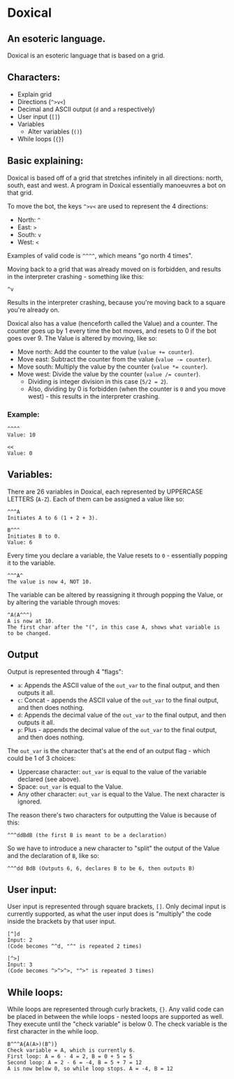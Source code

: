 # Doxical

## An esoteric language.

Doxical is an esoteric language that is based on a grid.

## Characters:
- Explain grid
- Directions (`^>v<`)
- Decimal and ASCII output (`d` and `a` respectively)
- User input (`[]`)
- Variables
    - Alter variables (`()`)
- While loops (`{}`)

## Basic explaining:

Doxical is based off of a grid that stretches infinitely in all directions: north, south, east and west. A program in Doxical essentially manoeuvres a bot on that grid.

To move the bot, the keys `^>v<` are used to represent the 4 directions:
- North: `^`
- East: `>`
- South: `v`
- West: `<`

Examples of valid code is `^^^^`, which means "go north 4 times".

Moving back to a grid that was already moved on is forbidden, and results in the interpreter crashing - something like this:

    ^v
    
Results in the interpreter crashing, because you're moving back to a square you're already on.

Doxical also has a value (henceforth called the Value) and a counter. The counter goes up by 1 every time the bot moves, and resets to 0 if the bot goes over 9. The Value is altered by moving, like so:

- Move north: Add the counter to the value (`value += counter`).
- Move east: Subtract the counter from the value (`value -= counter`).
- Move south: Multiply the value by the counter (`value *= counter`).
- Move west: Divide the value by the counter (`value /= counter`).
    - Dividing is integer division in this case (`5/2 = 2`).
    - Also, dividing by 0 is forbidden (when the counter is `0` and you move west) - this results in the interpreter crashing.
    
### Example:

    ^^^^
    Value: 10
    
    <<
    Value: 0
    
## Variables:

There are 26 variables in Doxical, each represented by UPPERCASE LETTERS (`A-Z`). Each of them can be assigned a value like so:

    ^^^A
    Initiates A to 6 (1 + 2 + 3).
    
    B^^^
    Initiates B to 0.
    Value: 6
    
Every time you declare a variable, the Value resets to `0` - essentially popping it to the variable.

    ^^^A^
    The value is now 4, NOT 10.
    
The variable can be altered by reassigning it through popping the Value, or by altering the variable through moves:

    ^A(A^^^)
    A is now at 10.
    The first char after the "(", in this case A, shows what variable is to be changed.

## Output

Output is represented through 4 "flags":

- `a`: Appends the ASCII value of the `out_var` to the final output, and then outputs it all.
- `c`: Concat - appends the ASCII value of the `out_var` to the final output, and then does nothing.
- `d`: Appends the decimal value of the `out_var` to the final output, and then outputs it all.
- `p`: Plus - appends the decimal value of the `out_var` to the final output, and then does nothing.

The `out_var` is the character that's at the end of an output flag - which could be 1 of 3 choices:

- Uppercase character: `out_var` is equal to the value of the variable declared (see above).
- Space: `out_var` is equal to the Value.
- Any other character: `out_var` is equal to the Value. The next character is ignored.

The reason there's two characters for outputting the Value is because of this:

    ^^^ddBdB (the first B is meant to be a declaration)
    
So we have to introduce a new character to "split" the output of the Value and the declaration of `B`, like so:

    ^^^dd BdB (Outputs 6, 6, declares B to be 6, then outputs B)
    
## User input:

User input is represented through square brackets, `[]`. Only decimal input is currently supported, as what the user input does is "multiply" the code inside the brackets by that user input.

    [^]d
    Input: 2
    (Code becomes ^^d, "^" is repeated 2 times)
    
    [^>]
    Input: 3
    (Code becomes ^>^>^>, "^>" is repeated 3 times)
    
## While loops:

While loops are represented through curly brackets, `{}`. Any valid code can be placed in between the while loops - nested loops are supported as well. They execute until the "check variable" is below 0. The check variable is the first character in the while loop.

    B^^^A{A(A>)(B^)}
    Check variable = A, which is currently 6.
    First loop: A = 6 - 4 = 2, B = 0 + 5 = 5
    Second loop: A = 2 - 6 = -4, B = 5 + 7 = 12
    A is now below 0, so while loop stops. A = -4, B = 12
